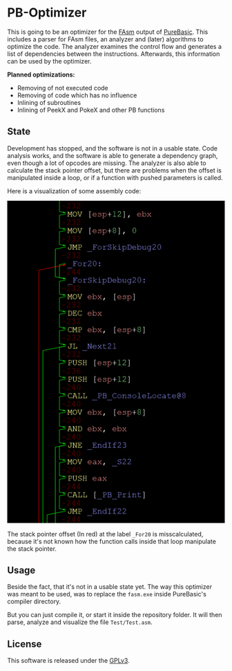 # PB-Optimizer

This is going to be an optimizer for the [FAsm] output of [PureBasic].
This includes a parser for FAsm files, an analyzer and (later) algorithms to optimize the code.
The analyzer examines the control flow and generates a list of dependencies between the instructions.
Afterwards, this information can be used by the optimizer.

**Planned optimizations:**

- Removing of not executed code
- Removing of code which has no influence
- Inlining of subroutines
- Inlining of PeekX and PokeX and other PB functions

## State

Development has stopped, and the software is not in a usable state.
Code analysis works, and the software is able to generate a dependency graph, even though a lot of opcodes are missing.
The analyzer is also able to calculate the stack pointer offset, but there are problems when the offset is manipulated inside a loop, or if a function with pushed parameters is called.

Here is a visualization of some assembly code:

![control flow and dependencies][img dependencies]

The stack pointer offset (In red) at the label `_For20` is misscalculated, because it's not known how the function calls inside that loop manipulate the stack pointer.

## Usage

Beside the fact, that it's not in a usable state yet.
The way this optimizer was meant to be used, was to replace the `fasm.exe` inside PureBasic's compiler directory.

But you can just compile it, or start it inside the repository folder. It will then parse, analyze and visualize the file `Test/Test.asm`.

## License

This software is released under the [GPLv3].

<!-----------------------------------------------------------------------------
                               REFERENCE LINKS                                
------------------------------------------------------------------------------>

[GPLv3]: ./LICENSE "View the GNU GPL license text"

[img dependencies]: ./Screenshots/deps.gif "Visualization of the control flow and dependencies"

[FAsm]: https://flatassembler.net/ "Visit FAsm website"
[PureBasic]: https://www.purebasic.com/ "Visit PureBasic website"
